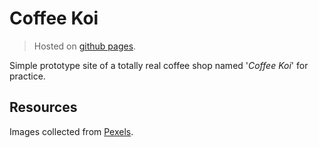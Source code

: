 # Coffee Koi

> Hosted on [github pages](https://alubhorta.github.io/coffee-koi/).

Simple prototype site of a totally real coffee shop named '_Coffee Koi_' for practice.

## Resources

Images collected from [Pexels](https://pexels.com).
